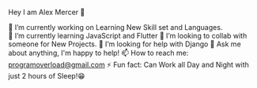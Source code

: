 
Hey I am Alex Mercer 👋

🔭 I’m currently working on Learning New Skill set and Languages.<br>
🌱 I’m currently learning JavaScript and Flutter
👯 I’m looking to collab with someone for New Projects.
🤔 I’m looking for help with Django
💬 Ask me about anything, I'm happy to help!
📫 How to reach me: programoverload@gmail.com
⚡ Fun fact: Can Work all Day and Night with just 2 hours of Sleep!😁
